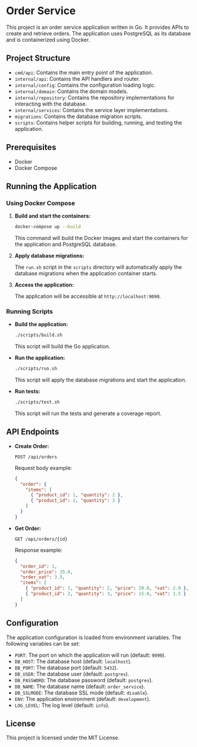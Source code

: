 # Order Service

This project is an order service application written in Go. It provides APIs to create and retrieve orders. The application uses PostgreSQL as its database and is containerized using Docker.

## Project Structure

- `cmd/api`: Contains the main entry point of the application.
- `internal/api`: Contains the API handlers and router.
- `internal/config`: Contains the configuration loading logic.
- `internal/domain`: Contains the domain models.
- `internal/repository`: Contains the repository implementations for interacting with the database.
- `internal/services`: Contains the service layer implementations.
- `migrations`: Contains the database migration scripts.
- `scripts`: Contains helper scripts for building, running, and testing the application.

## Prerequisites

- Docker
- Docker Compose

## Running the Application

### Using Docker Compose

1. **Build and start the containers:**

   ```sh
   docker-compose up --build
   ```

   This command will build the Docker images and start the containers for the application and PostgreSQL database.

2. **Apply database migrations:**

   The `run.sh` script in the `scripts` directory will automatically apply the database migrations when the application container starts.

3. **Access the application:**

   The application will be accessible at `http://localhost:9090`.

### Running Scripts

- **Build the application:**

  ```sh
  ./scripts/build.sh
  ```

  This script will build the Go application.

- **Run the application:**

  ```sh
  ./scripts/run.sh
  ```

  This script will apply the database migrations and start the application.

- **Run tests:**

  ```sh
  ./scripts/test.sh
  ```

  This script will run the tests and generate a coverage report.

## API Endpoints

- **Create Order:**

  ```
  POST /api/orders
  ```

  Request body example:

  ```json
  {
    "order": {
      "items": [
        { "product_id": 1, "quantity": 2 },
        { "product_id": 2, "quantity": 3 }
      ]
    }
  }
  ```

- **Get Order:**

  ```
  GET /api/orders/{id}
  ```

  Response example:

  ```json
  {
    "order_id": 1,
    "order_price": 35.0,
    "order_vat": 3.5,
    "items": [
      { "product_id": 1, "quantity": 2, "price": 20.0, "vat": 2.0 },
      { "product_id": 2, "quantity": 3, "price": 15.0, "vat": 1.5 }
    ]
  }
  ```

## Configuration

The application configuration is loaded from environment variables. The following variables can be set:

- `PORT`: The port on which the application will run (default: `9090`).
- `DB_HOST`: The database host (default: `localhost`).
- `DB_PORT`: The database port (default: `5432`).
- `DB_USER`: The database user (default: `postgres`).
- `DB_PASSWORD`: The database password (default: `postgres`).
- `DB_NAME`: The database name (default: `order_service`).
- `DB_SSLMODE`: The database SSL mode (default: `disable`).
- `ENV`: The application environment (default: `development`).
- `LOG_LEVEL`: The log level (default: `info`).

## License

This project is licensed under the MIT License.

